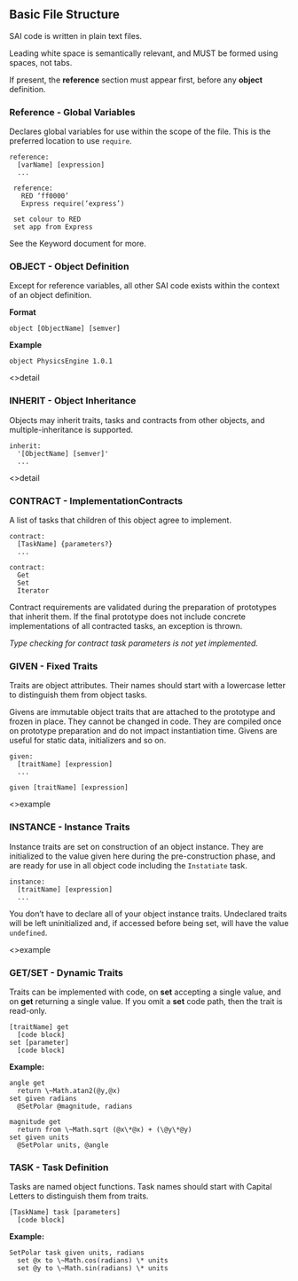 
## Basic File Structure

SAI code is written in plain text files. 

Leading white space is semantically relevant, and MUST be formed using spaces, not tabs.

If present, the **reference** section must appear first, before any **object** definition.

### Reference - Global Variables

Declares global variables for use within the scope of the file. This is the preferred location to use `require`.

    reference:
      [varName] [expression]
      ...
      
     reference:
       RED ‘ff0000’
       Express require(‘express’)

     set colour to RED
     set app from Express

See the Keyword document for more.


### OBJECT - Object Definition

Except for reference variables, all other SAI code exists within the context of an object definition.

**Format**

	object [ObjectName] [semver]

**Example**

	object PhysicsEngine 1.0.1

\<\>detail

### INHERIT - Object Inheritance

Objects may inherit traits, tasks and contracts from other objects, and multiple-inheritance is supported.

	inherit: 
	  '[ObjectName] [semver]'
	  ...

\<\>detail


### CONTRACT - ImplementationContracts

A list of tasks that children of this object agree to implement.

	contract: 
	  [TaskName] {parameters?}
	  ...

	contract:
	  Get
	  Set
	  Iterator

Contract requirements are validated during the preparation of prototypes that inherit them. If the final prototype does not include concrete implementations of all contracted tasks, an exception is thrown.

_Type checking for contract task parameters is not yet implemented._

### GIVEN - Fixed Traits

Traits are object attributes. Their names should start with a lowercase letter to distinguish them from object tasks.

Givens are immutable object traits that are attached to the prototype and frozen in place. They cannot be changed in code. They are compiled once on prototype preparation and do not impact instantiation time. Givens are useful for static data, initializers and so on.

	given:
	  [traitName] [expression] 
	  ...
	
	given [traitName] [expression]

\<\>example

### INSTANCE - Instance Traits

Instance traits are set on construction of an object instance. They are initialized to the value given here during the pre-construction phase, and are ready for use in all object code including the  `Instatiate` task.

	instance:
	  [traitName] [expression]
	  ...

You don’t have to declare all of your object instance traits. Undeclared traits will be left uninitialized and, if accessed before being set, will have the value `undefined`.

\<\>example

### GET/SET - Dynamic Traits

Traits can be implemented with code, on **set** accepting a single value, and on **get** returning a single value. If you omit a **set** code path, then the trait is read-only.

	[traitName] get
	  [code block]
	set [parameter]
	  [code block]
 
**Example:**

	angle get
	  return \~Math.atan2(@y,@x)
	set given radians
	  @SetPolar @magnitude, radians
	
	magnitude get
	  return from \~Math.sqrt (@x\*@x) + (\@y\*@y)
	set given units
	  @SetPolar units, @angle


### TASK - Task Definition

Tasks are named object functions. Task names should start with Capital Letters to distinguish them from traits.

	[TaskName] task [parameters]
	  [code block]

**Example:**

	SetPolar task given units, radians
	  set @x to \~Math.cos(radians) \* units
	  set @y to \~Math.sin(radians) \* units
